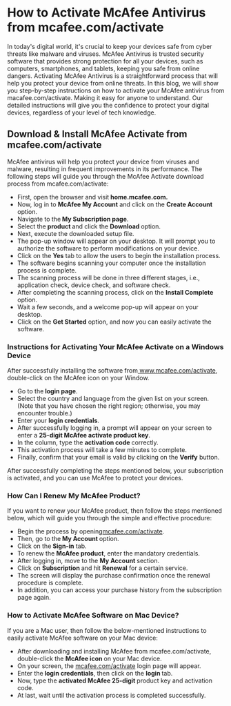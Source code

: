 # How to Activate McAfee Antivirus from mcafee.com/activate
In today's digital world, it's crucial to keep your devices safe from cyber threats like malware and viruses. McAfee Antivirus is trusted security software that provides strong protection for all your devices, such as computers, smartphones, and tablets, keeping you safe from online dangers. Activating McAfee Antivirus is a straightforward process that will help you protect your device from online threats. 
In this blog, we will show you step-by-step instructions on how to activate your McAfee antivirus from macafee.com/activate. Making it easy for anyone to understand. Our detailed instructions will give you the confidence to protect your digital devices, regardless of your level of tech knowledge. 
 
<h2>Download &amp; Install McAfee Activate from mcafee.com/activate</h2>
<p>McAfee antivirus will help you protect your device from viruses and malware, resulting in frequent improvements in its performance. The following steps will guide you through the McAfee Activate download process from mcafee.com/activate:</p>
<ul>
<li aria-level="1">First, open the browser and visit<strong> home.mcafee.com.</strong></li>
<li aria-level="1">Now, log in to <strong>McAfee My Account</strong> and click on the <strong>Create Account</strong> option.</li>
<li aria-level="1">Navigate to the<strong> My Subscription page</strong>.</li>
<li aria-level="1">Select the<strong> product </strong>and click the <strong>Download </strong>option.</li>
<li aria-level="1">Next, execute the downloaded setup file.</li>
<li aria-level="1">The pop-up window will appear on your desktop. It will prompt you to authorize the software to perform modifications on your device.</li>
<li aria-level="1">Click on the <strong>Yes</strong> tab to allow the users to begin the installation process.</li>
<li aria-level="1">The software begins scanning your computer once the installation process is complete.</li>
<li aria-level="1">The scanning process will be done in three different stages, i.e., application check, device check, and software check.</li>
<li aria-level="1">After completing the scanning process, click on the <strong>Install Complete </strong>option.</li>
<li aria-level="1">Wait a few seconds, and a welcome pop-up will appear on your desktop.</li>
<li aria-level="1">Click on the <strong>Get Started</strong> option, and now you can easily activate the software.</li>
</ul>
<h3>Instructions for Activating Your McAfee Activate on a Windows Device</h3>
<p>After successfully installing the software from<a href="http://www.mcafee.com/activate"> www.mcafee.com/activate</a>, double-click on the McAfee icon on your Window.</p>
<ul>
<li aria-level="1">Go to the<strong> login page</strong>.</li>
<li aria-level="1">Select the country and language from the given list on your screen. (Note that you have chosen the right region; otherwise, you may encounter trouble.)</li>
<li aria-level="1">Enter your <strong>login credentials</strong>.</li>
<li aria-level="1">After successfully logging in, a prompt will appear on your screen to enter a <strong>25-digit McAfee activate product key</strong>.</li>
<li aria-level="1">In the column, type the <strong>activation code </strong>correctly.</li>
<li aria-level="1">This activation process will take a few minutes to complete.</li>
<li aria-level="1">Finally, confirm that your email is valid by clicking on the <strong>Verify</strong> button.</li>
</ul>
<p>After successfully completing the steps mentioned below, your subscription is activated, and you can use McAfee to protect your devices.</p>
<h3>How Can I Renew My McAfee Product?</h3>
<p>If you want to renew your McAfee product, then follow the steps mentioned below, which will guide you through the simple and effective procedure:</p>
<ul>
<li aria-level="1">Begin the process by opening<a href="http://mcafee.com/activate">mcafee.com/activate</a>.</li>
<li aria-level="1">Then, go to the<strong> My Account </strong>option.</li>
<li aria-level="1">Click on the<strong> Sign-in</strong> tab.</li>
<li aria-level="1">To renew the <strong>McAfee product</strong>, enter the mandatory credentials.</li>
<li aria-level="1">After logging in, move to the <strong>My Account </strong>section.</li>
<li aria-level="1">Click on <strong>Subscription </strong>and hit <strong>Renewal</strong> for a certain service.</li>
<li aria-level="1">The screen will display the purchase confirmation once the renewal procedure is complete.</li>
<li aria-level="1">In addition, you can access your purchase history from the subscription page again.</li>
</ul>
<h3>How to Activate McAfee Software on Mac Device?</h3>
<p>If you are a Mac user, then follow the below-mentioned instructions to easily activate McAfee software on your Mac device:</p>
<ul>
<li aria-level="1">After downloading and installing McAfee from mcafee.com/activate, double-click the <strong>McAfee icon </strong>on your Mac device.</li>
<li aria-level="1">On your screen, the <a href="http://mcafee.com/activate">mcafee.com/activate</a> login page will appear.</li>
<li aria-level="1">Enter the<strong> login credentials</strong>, then click on the <strong>login </strong>tab.</li>
<li aria-level="1">Now, type the <strong>activated McAfee 25-digit </strong>product key and activation code.</li>
<li aria-level="1">At last, wait until the activation process is completed successfully.</li>
</ul>
<p><br /><br /><br /><br /><br /></p>
<p><br /><br /><br /><br /><br /><br /><br /><br /><br /><br /><br /></p>
